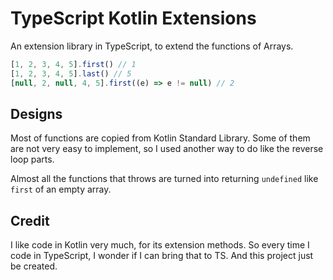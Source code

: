 # TypeScript Kotlin Extensions

An extension library in TypeScript, to extend the functions of Arrays.

```ts
[1, 2, 3, 4, 5].first() // 1
[1, 2, 3, 4, 5].last() // 5
[null, 2, null, 4, 5].first((e) => e != null) // 2
```

## Designs

Most of functions are copied from Kotlin Standard Library.
Some of them are not very easy to implement, so I used another way to do like the reverse loop parts.

Almost all the functions that throws are turned into returning `undefined` like `first` of an empty array.

## Credit

I like code in Kotlin very much, for its extension methods. So every time I code in TypeScript, I wonder if I can bring that to TS.
And this project just be created.

